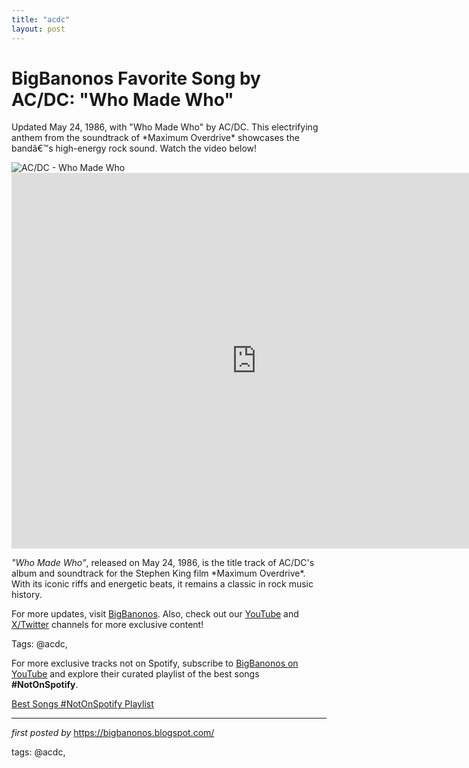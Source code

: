```yaml
---
title: "acdc"
layout: post
---
```

<!-- Title of the Post -->
<h1 >BigBanonos Favorite Song by AC/DC: "Who Made Who"</h1> <!-- Introductory Text -->
<p >Updated May 24, 1986, with "Who Made Who" by AC/DC. This electrifying anthem from the soundtrack of *Maximum Overdrive* showcases the bandâ€™s high-energy rock sound. Watch the video below!</p> <!-- Featured Image -->
<div > <img src="https://media.newyorker.com/photos/59095f7eebe912338a374b3a/master/w_2560%2Cc_limit/Michaud-ACDC.jpg" alt="AC/DC - Who Made Who" />
</div> <!-- YouTube Video Embed -->
<div > <iframe width="784" height="601" src="https://www.youtube.com/embed/PiZHNw1MtzI" title="AC/DC - Who Made Who (Official HD Video)" frameborder="0" allow="accelerometer; autoplay; clipboard-write; encrypted-media; gyroscope; picture-in-picture; web-share" referrerpolicy="strict-origin-when-cross-origin" allowfullscreen></iframe>
</div> <!-- Song Information -->
<div > <p><em>"Who Made Who"</em>, released on May 24, 1986, is the title track of AC/DC's album and soundtrack for the Stephen King film *Maximum Overdrive*. With its iconic riffs and energetic beats, it remains a classic in rock music history.</p>
</div> <!-- Footer Links -->
<div > <p>For more updates, visit <a href="https://bigbanonos.blogspot.com/" target="_blank">BigBanonos</a>. Also, check out our <a href="https://www.youtube.com/@BigBanonos" target="_blank">YouTube</a> and <a href="https://x.com/bigbanonos" target="_blank">X/Twitter</a> channels for more exclusive content!</p>
</div> <!-- Tags -->
<p >Tags: @acdc,</p>


<!--Subscribe and Playlist Links-->
<div>
    <p>For more exclusive tracks not on Spotify, subscribe to <a href="https://www.youtube.com/@BigBanonos" target="_blank">BigBanonos on YouTube</a> and explore their curated playlist of the best songs <strong>#NotOnSpotify</strong>.</p>
    <p><a href="https://www.youtube.com/playlist?list=PLtuNtuTatqI0kFahUCbtbfenC_ET5O_tr" target="_blank">Best Songs #NotOnSpotify Playlist<br /></a></p></div>

<hr />

<p><em>first posted by</em> <a href="https://bigbanonos.blogspot.com/" rel="noopener" target="_new">https://bigbanonos.blogspot.com/</a></p>

<p>tags: @acdc,</p>
